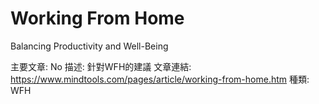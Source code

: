# Working From Home
Balancing Productivity and Well-Being

主要文章: No
描述: 針對WFH的建議
文章連結: https://www.mindtools.com/pages/article/working-from-home.htm
種類: WFH